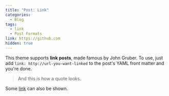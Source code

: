 ```yaml
---
title: "Post: Link"
categories:
  - Blog
tags:
  - link
  - Post Formats
link: https://github.com
hidden: true
---
```


This theme supports **link posts**, made famous by John Gruber. To use, just add `link: http://url-you-want-linked` to the post's YAML front matter and you're done.

> And this is how a quote looks.

Some [link](#) can also be shown.